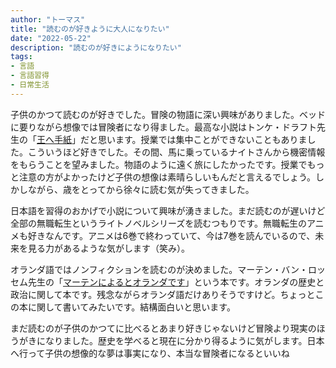 ```yaml
---
author: "トーマス"
title: "読むのが好きように大人になりたい"
date: "2022-05-22"
description: "読むのが好きにようになりたい"
tags:
- 言語
- 言語習得
- 日常生活
---
```

子供のかつて読むのが好きでした。冒険の物語に深い興味がありました。ベッドに要りながら想像では冒険者になり得ました。最高な小説はトンケ・ドラフト先生の「[王へ手紙]」だと思います。授業では集中ことができないこともありました。こういうほど好きでした。その間、馬に乗っているナイトさんから機密情報をもらうことを望みました。物語のように遠く旅にしたかったです。授業でもっと注意の方がよかったけど子供の想像は素晴らしいもんだと言えるでしょう。しかしながら、歳をとってから徐々に読む気が失ってきました。

日本語を習得のおかげで小説について興味が湧きました。まだ読むのが遅いけど全部の無職転生というライトノベルシリーズを読むつもりです。無職転生のアニメも好きなんです。アニメは6巻で終わっていて、今は7巻を読んでいるので、未来を見る力があるような気がします（笑み）。

オランダ語ではノンフィクションを読むのが決めました。マーテン・バン・ロッセム先生の「[マーテンによるとオランダです]」という本です。オランダの歴史と政治に関して本です。残念ながらオランダ語だけありそうですけど。ちょっとこの本に関して書いてみたいです。結構面白いと思います。

まだ読むのが子供のかつてに比べるとあまり好きじゃないけど冒険より現実のほうがきになりました。歴史を学べると現在に分かり得るように気がします。日本へ行って子供の想像的な夢は事実になり、本当な冒険者になるといいね


[王へ手紙]: https://www.amazon.co.jp/-/en/%E3%83%88%E3%83%B3%E3%82%B1%E3%83%BB%E3%83%89%E3%83%A9%E3%83%95%E3%83%88/dp/400114574X/ref=sr_1_1?qid=1653232637&refinements=p_27%3A%E3%83%88%E3%83%B3%E3%82%B1%E3%83%BB%E3%83%89%E3%83%A9%E3%83%95%E3%83%88&s=books&sr=1-1
[マーテンによるとオランダです]: https://www.amazon.com/Nederland-volgens-Maarten-Rossem-Dutch-ebook/dp/B08P61DFVH